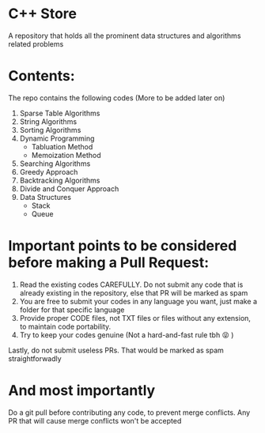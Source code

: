 # C++ Store
A repository that holds all the prominent data structures and algorithms related problems 
# Contents:
The repo contains the following codes (More to be added later on)
1. Sparse Table Algorithms
2. String Algorithms
3. Sorting Algorithms
4. Dynamic Programming
    * Tabluation Method
    * Memoization Method
5. Searching Algorithms
6. Greedy Approach
7. Backtracking Algorithms
8. Divide and Conquer Approach
9. Data Structures
	* Stack
	* Queue

# Important points to be considered before making a Pull Request:
1. Read the existing codes CAREFULLY. Do not submit any code that is already existing in the repository, else that PR will be marked as spam
2. You are free to submit your codes in any language you want, just make a folder for that specific language
3. Provide proper CODE files, not TXT files or files without any extension, to maintain code portability.
4. Try to keep your codes genuine (Not a hard-and-fast rule tbh :stuck_out_tongue_closed_eyes: )

Lastly, do not submit useless PRs. That would be marked as spam straightforwadly
# And most importantly
Do a git pull before contributing any code, to prevent merge conflicts. Any PR that will cause merge conflicts won't be accepted
